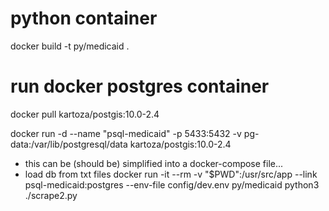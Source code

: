 # python container
docker build -t py/medicaid .

# run docker postgres container
docker pull kartoza/postgis:10.0-2.4

docker run -d --name "psql-medicaid" -p 5433:5432 -v pg-data:/var/lib/postgresql/data kartoza/postgis:10.0-2.4

<!-- docker run -d --name psql-medicaid -p 5432:5433 -v $PWD:/tmp -v pg-data:/var/lib/postgresql/data postgres:10.3 -->

* this can be (should be) simplified into a docker-compose file...
* load db from txt files
docker run -it --rm -v "$PWD":/usr/src/app --link psql-medicaid:postgres --env-file config/dev.env py/medicaid python3 ./scrape2.py

